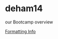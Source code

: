 # deham14
our Bootcamp overview

[Formatting Info](https://docs.github.com/en/get-started/writing-on-github/getting-started-with-writing-and-formatting-on-github/basic-writing-and-formatting-syntax)
